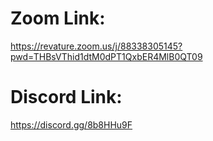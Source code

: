 # Zoom Link:

https://revature.zoom.us/j/88338305145?pwd=THBsVThid1dtM0dPT1QxbER4MlB0QT09

# Discord Link:

https://discord.gg/8b8HHu9F